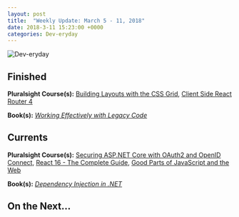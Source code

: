 ```yaml
---
layout: post
title:  "Weekly Update: March 5 - 11, 2018"
date: 2018-3-11 15:23:00 +0000
categories: Dev-eryday
---
```




![Dev-eryday](https://farm5.staticflickr.com/4604/39706428715_83a4cd30b0.jpg)

Finished
--------

**Pluralsight Course(s):** [Building Layouts with the CSS Grid][grid], [Client Side React Router 4][ro]

**Book(s):** *[Working Effectively with Legacy Code][lc]*

Currents
--------
**Pluralsight Course(s):**  [Securing ASP.NET Core with OAuth2 and OpenID Connect][secure], [React 16 - The Complete Guide][re], [Good Parts of JavaScript and the Web][gp]

**Book(s):** *[Dependency Injection in .NET][di]*

On the Next...
--------




[fl]: https://app.pluralsight.com/library/courses/functional-lite-javascript/table-of-contents
[fun]: https://app.pluralsight.com/library/courses/making-functional-csharp/table-of-contents
[rul]: https://www.amazon.com/12-Rules-Life-Antidote-Chaos-ebook/dp/B01FPGY5T0/
[re]: https://www.udemy.com/react-the-complete-guide-incl-redux/
[core]: https://app.pluralsight.com/library/courses/aspdotnetcore-implementing-securing-api/table-of-contents
[secure]: https://app.pluralsight.com/library/courses/asp-dotnet-core-oauth2-openid-connect-securing/table-of-contents
[core2]: https://app.pluralsight.com/library/courses/asp-dot-net-core-oauth/table-of-contents
[nut]: https://www.amazon.com/C-7-0-Nutshell-Definitive-Reference/dp/1491987650
[wu]: https://www.amazon.com/Waking-Up-Spirituality-Without-Religion-ebook/dp/B00GEEB9YC/
[li]: https://stevewedig.com/2014/02/03/software-developers-reading-list/
[ps]: https://www.amazon.com/Perennial-Seller-Making-Marketing-Lasts-ebook/dp/B01N8SL7FH
[gv]: https://www.youtube.com/watch?v=7kVeCqQCxlk
[cgl]: https://developer.mozilla.org/en-US/docs/Web/CSS/CSS_Grid_Layout
[pbp]: https://app.pluralsight.com/library/courses/play-by-play-packaging-deploying-real-world-asp-dont-net-core-app/table-of-contents
[ca]: https://app.pluralsight.com/library/courses/clean-architecture-patterns-practices-principles/table-of-contents
[ap]: https://www.amazon.com/Apprenticeship-Patterns-Guidance-Aspiring-Craftsman/dp/0596518382/
[ql]: https://quizlet.com/
[efc]: https://app.pluralsight.com/library/courses/entity-framework-core-2-getting-started/table-of-contents
[lc]: https://www.amazon.com/Working-Effectively-Legacy-Michael-Feathers/dp/0131177052/
[mlms]: https://app.pluralsight.com/library/courses/microsoft-cognitive-services-machine-learning/table-of-contents
[di]: https://www.manning.com/books/dependency-injection-in-dot-net
[grid]: https://app.pluralsight.com/library/courses/building-layouts-css-grid/table-of-contents
[sb]: https://www.sketchbook.com/
[ro]: https://app.pluralsight.com/library/courses/client-side-react-router-4/table-of-contents
[gp]: https://app.pluralsight.com/library/courses/good-parts-javascript-web/discussion